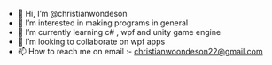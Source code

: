 - 👋 Hi, I’m @christianwondeson
- 👀 I’m interested in making programs in general
- 🌱 I’m currently learning c# , wpf and unity game engine
- 💞️ I’m looking to collaborate on wpf apps
- 📫 How to reach me on email :- christianwoondeson22@gmail.com

<!---
christianwondeson/christianwondeson is a ✨ special ✨ repository because its `README.md` (this file) appears on your GitHub profile.
You can click the Preview link to take a look at your changes.
--->
